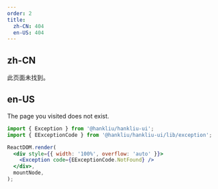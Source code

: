 ```yaml
---
order: 2
title:
  zh-CN: 404
  en-US: 404
---
```


## zh-CN

此页面未找到。

## en-US

The page you visited does not exist.

```jsx
import { Exception } from '@hankliu/hankliu-ui';
import { EExceptionCode } from '@hankliu/hankliu-ui/lib/exception';

ReactDOM.render(
  <div style={{ width: '100%', overflow: 'auto' }}>
    <Exception code={EExceptionCode.NotFound} />
  </div>,
  mountNode,
);
```
